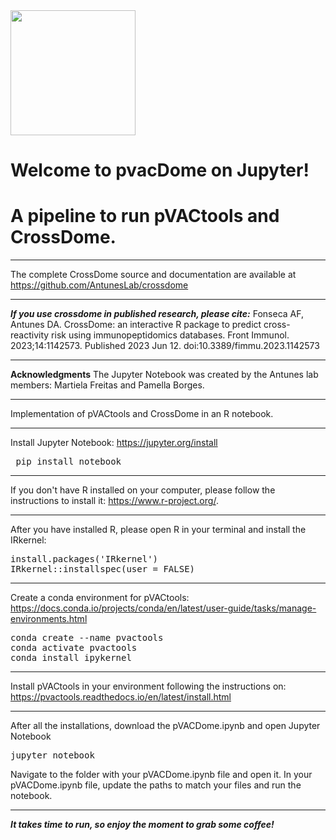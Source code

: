 <img src="https://dinlerantunes.com/assets/images/lab-logo.png" height="200">

# Welcome to pvacDome on Jupyter! 
# A pipeline to run pVACtools and CrossDome.
---

The complete CrossDome source and documentation are available at https://github.com/AntunesLab/crossdome

---

***If you use crossdome in published research, please cite:***
Fonseca AF, Antunes DA. CrossDome: an interactive R package to predict cross-reactivity risk using immunopeptidomics databases. Front Immunol. 2023;14:1142573. Published 2023 Jun 12. doi:10.3389/fimmu.2023.1142573

---

**Acknowledgments**
The Jupyter Notebook was created by the Antunes lab members: Martiela Freitas and Pamella Borges.

---


Implementation of pVACtools and CrossDome in an R notebook.

---
Install Jupyter Notebook: https://jupyter.org/install
<pre> pip install notebook </pre>
---

If you don't have R installed on your computer, please follow the instructions to install it: https://www.r-project.org/.

---
After you have installed R, please open R in your terminal and install the IRkernel:
<pre>install.packages('IRkernel')
IRkernel::installspec(user = FALSE) </pre>
---

Create a conda environment for pVACtools: https://docs.conda.io/projects/conda/en/latest/user-guide/tasks/manage-environments.html
<pre>conda create --name pvactools
conda activate pvactools
conda install ipykernel</pre>
---

Install pVACtools in your environment following the instructions on: https://pvactools.readthedocs.io/en/latest/install.html

---

After all the installations, download the pVACDome.ipynb and open Jupyter Notebook
<pre>jupyter notebook</pre>


Navigate to the folder with your pVACDome.ipynb file and open it. In your pVACDome.ipynb file, update the paths to match your files and run the notebook. 

---
***It takes time to run, so enjoy the moment to grab some coffee!***


